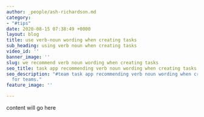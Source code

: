 ```yaml
---
author: _people/ash-richardson.md
category:
- "#tips"
date: 2020-08-15 07:38:49 +0000
layout: blog
title: use verb-noun wording when creating tasks
sub_heading: using verb noun when creating tasks
video_id: ''
banner_image: ''
slug: we recommend verb noun wording when creating tasks
seo_title: task app recommending verb noun wording when creating tasks for teams
seo_description: "#team task app recommending verb noun wording when creating tasks
  for teams."
feature_image: ''

---
```

content will go here